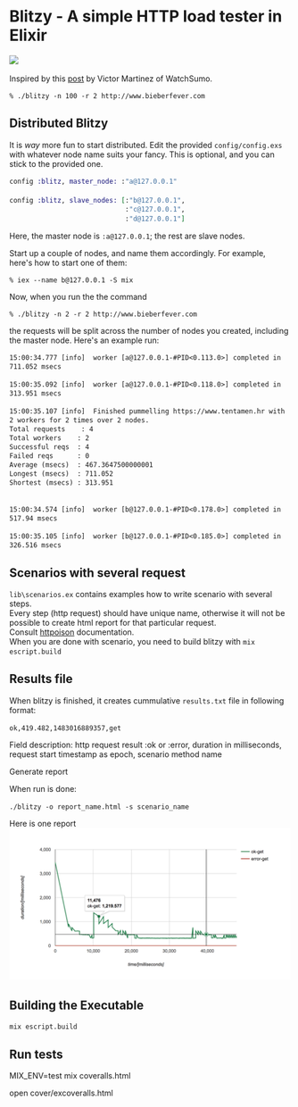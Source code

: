 Blitzy - A simple HTTP load tester in Elixir
============================================

![](http://i.imgur.com/Z8zyXZu.gif)

Inspired by this [post](http://www.watchsumo.com/posts/introduction-to-elixir-v1-0-0-by-example-i) by Victor Martinez of WatchSumo.

```
% ./blitzy -n 100 -r 2 http://www.bieberfever.com
```

## Distributed Blitzy

It is _way_ more fun to start distributed. Edit the provided `config/config.exs` with whatever node name suits your fancy. This is optional, and you can stick to the provided one.

```elixir
config :blitz, master_node: :"a@127.0.0.1"

config :blitz, slave_nodes: [:"b@127.0.0.1", 
                             :"c@127.0.0.1",
                             :"d@127.0.0.1"] 
```

Here, the master node is `:a@127.0.0.1`; the rest are slave nodes.

Start up a couple of nodes, and name them accordingly. For example, here's how to start one of them:

```
% iex --name b@127.0.0.1 -S mix
```

Now, when you run the the command

```
% ./blitzy -n 2 -r 2 http://www.bieberfever.com
```

the requests will be split across the number of nodes you created, including the master node. Here's an example run:

```
15:00:34.777 [info]  worker [a@127.0.0.1-#PID<0.113.0>] completed in 711.052 msecs

15:00:35.092 [info]  worker [a@127.0.0.1-#PID<0.118.0>] completed in 313.951 msecs

15:00:35.107 [info]  Finished pummelling https://www.tentamen.hr with 2 workers for 2 times over 2 nodes.
Total requests    : 4
Total workers    : 2
Successful reqs  : 4
Failed reqs      : 0
Average (msecs)  : 467.3647500000001
Longest (msecs)  : 711.052
Shortest (msecs) : 313.951


15:00:34.574 [info]  worker [b@127.0.0.1-#PID<0.178.0>] completed in 517.94 msecs

15:00:35.105 [info]  worker [b@127.0.0.1-#PID<0.185.0>] completed in 326.516 msecs
```

## Scenarios with several request

`lib\scenarios.ex` contains examples how to write scenario with several steps.  
Every step (http request) should have unique name, otherwise it will not be possible to create html report for that particular request.  
Consult [httpoison](https://github.com/edgurgel/httpoison) documentation.  
When you are done with scenario, you need to build blitzy with `mix escript.build`


## Results file

When blitzy is finished, it creates cummulative `results.txt` file in following format:

`ok,419.482,1483016889357,get`

Field description: http request result :ok or :error, duration in milliseconds, request start timestamp as epoch, scenario method name

Generate report

When run is done:  

`./blitzy -o report_name.html -s scenario_name`  

Here is one report ![](graph_example.png)

## Building the Executable

```
mix escript.build
```
## Run tests

MIX_ENV=test mix coveralls.html

open cover/excoveralls.html


